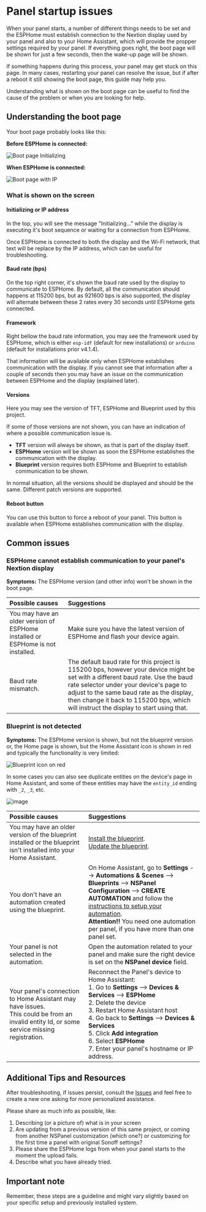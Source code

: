 # Panel startup issues

When your panel starts, a number of different things needs to be set and the ESPHome must establish connection to the Nextion display used by your panel
and also to your Home Assistant, which will provide the propper settings required by your panel.
If everything goes right, the boot page will be shown for just a few seconds, then the wake-up page will be shown.

If something happens during this process, your panel may get stuck on this page.
In many cases, restarting your panel can resolve the issue, but if after a reboot it still showing the boot page, this guide may help you.

Understanding what is shown on the boot page can be useful to find the cause of the problem or when you are looking for help.

## Understanding the boot page

Your boot page probably looks like this:

**Before ESPHome is connected:**

![Boot page Initializing](pics/eu_boot_initializing.png)

**When ESPHome is connected:**

![Boot page with IP](pics/eu_boot_with_ip_address.png)

### What is shown on the screen

#### Initializing or IP address

In the top, you will see the message "Initializing..." while the display is executing it's boot sequence or waiting for a connection from ESPHome.

Once ESPHome is connected to both the display and the Wi-Fi network, that text will be replace by the IP address, which can be useful for troubleshooting.

#### Baud rate (bps)

On the top right corner, it's shown the baud rate used by the display to communicate to ESPHome.
By default, all the communication should happens at 115200 bps, but as 921600 bps is also supported, the display will alternate between these 2 rates every 30 seconds until ESPHome gets connected.

#### Framework

Right bellow the baud rate information, you may see the framework used by ESPHome, which is either `esp-idf` (default for new installations) or `arduino` (default for installations prior v4.1.4).

That information will be available only when ESPHome establishes communication with the display.
If you cannot see that information after a couple of seconds then you may have an issue on the communication between ESPHome and the display (explained later).

#### Versions

Here you may see the version of TFT, ESPHome and Blueprint used by this project.

If some of those versions are not shown, you can have an indication of where a possible communication issue is.

- **TFT** version will always be shown, as that is part of the display itself.
- **ESPHome** version will be shown as soon the ESPHome establishes the communication with the display.
- **Blueprint** version requires both ESPHome and Blueprint to establish communication to be shown.

In normal situation, all the versions should be displayed and should be the same. Different patch versions are supported.

#### Reboot button

You can use this button to force a reboot of your panel. This button is available when ESPHome establishes communication with the display.

## Common issues

### ESPHome cannot establish communication to your panel's Nextion display

**Symptoms:** The ESPHome version (and other info) won't be shown in the boot page.

<!-- markdownlint-disable MD013 MD033 -->
| Possible causes | Suggestions |
| :-- | :-- |
| You may have an older version of ESPHome installed or ESPHome is not installed. | Make sure you have the latest version of ESPHome and flash your device again. |
| Baud rate mismatch. | The default baud rate for this project is 115200 bps, however your device might be set with a different baud rate. Use the baud rate selector under your device's page to adjust to the same baud rate as the display, then change it back to 115200 bps, which will instruct the display to start using that. |
<!-- markdownlint-enable MD013 MD033 -->

### Blueprint is not detected

**Symptoms:** The ESPHome version is shown, but not the blueprint version or, the Home page is shown, but the Home Assistant icon is shown in red and typically the functionality is very limited:

![Blueprint icon on red](pics/us_home_blueprint_icon_red.png)

In some cases you can also see duplicate entities on the device's page in Home Assistant, and some of these entities may have the `entity_id` ending with `_2`, `_3`, etc.

![image](https://github.com/Blackymas/NSPanel_HA_Blueprint/assets/9100568/51a5fce4-89cc-43e8-9d92-1f83d7ea2ee5)

<!-- markdownlint-disable MD013 MD033 -->
| Possible causes | Suggestions |
| :-- | :-- |
| You may have an older version of the blueprint installed or the blueprint isn't installed into your Home Assistant. | [Install the blueprint](https://my.home-assistant.io/redirect/blueprint_import/?blueprint_url=https%3A%2F%2Fgithub.com%2FBlackymas%2FNSPanel_HA_Blueprint%2Fblob%2Fmain%2Fnspanel_blueprint.yaml).<br>[Update the blueprint](howto.md#update-blueprint).|
| You don't have an automation created using the blueprint. | On Home Assistant, go to **Settings** --> **Automations & Scenes** --> **Blueprints** --> **NSPanel Configuration** --> **CREATE AUTOMATION** and follow the [instructions to setup your automation](blueprint.md).<br>**Attention!!** You need one automation per panel, if you have more than one panel set. |
| Your panel is not selected in the automation. | Open the automation related to your panel and make sure the right device is set on the **NSPanel device** field. |
| Your panel's connection to Home Assistant may have issues.<br>This could be from an invalid entity Id, or some service missing registration. | Reconnect the Panel's device to Home Assistant:<br>1. Go to **Settings** --> **Devices & Services** --> **ESPHome**<br>2. Delete the device<br>3. Restart Home Assistant host<br>4. Go back to **Settings** --> **Devices & Services**<br>5. Click **Add integration**<br>6. Select **ESPHome**<br>7. Enter your panel's hostname or IP address.|
<!-- markdownlint-enable MD013 MD033 -->

## Additional Tips and Resources

After troubleshooting, if issues persist, consult the [Issues](https://github.com/Blackymas/NSPanel_HA_Blueprint/issues) and feel free to create a new one asking for more personalized assistance.

Please share as much info as possible, like:
1. Describing (or a picture of) what is in your screen
2. Are updating from a previous version of this same project, or coming from another NSPanel customization (which one?) or customizing for the first time a panel with original Sonoff settings?
3. Please share the ESPHome logs from when your panel starts to the moment the upload fails.
4. Describe what you have already tried.

## Important note

Remember, these steps are a guideline and might vary slightly based on your specific setup and previously installed system.
